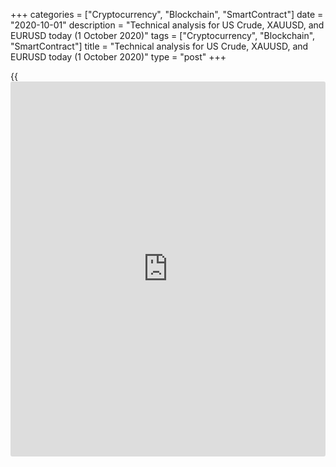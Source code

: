 +++
categories = ["Cryptocurrency", "Blockchain", "SmartContract"]
date = "2020-10-01"
description = "Technical analysis for US Crude, XAUUSD, and EURUSD today (1 October 2020)"
tags = ["Cryptocurrency", "Blockchain", "SmartContract"]
title = "Technical analysis for US Crude, XAUUSD, and EURUSD today (1 October 2020)"
type = "post"
+++

{{<iframe id="large-banner" src="https://www.bounty.group/#slide=12.0" width="100%" height="600" scrolling="no" style="border: 0px solid rgb(216, 221, 230); border-radius: 3px;">}}

2020-10-01

2020-10-01

Short-term forecast for oil, gold, and EURUSD for 01.10.2020Alex
Rodionov

I welcome my colleagues! I have made a price forecast for US Crude,
XAUUSD, and EURUSD using a combination of margin zones methodology and
technical analysis. Based on the market analysis, I suggest entry
signals for day traders.

The middle-term oil trend is up. The resistance to the price growth is
Target Zone 5 [41.67 – 40.92]. Gold is being corrected up to the middle-
term downtrend. The likely correction target is to test the broken-out
Target Zone [1922.4 — 1913.1].

The article covers the following subjects:

## Oil price forecast for today: USCrude analysis

Oil is trading in the middle-term uptrend. The trend resistance is
Target Zone 5 [41.67 – 40.92]. If traders break out this zone, the price
will continue rising towards Target Zone 6 [49.17 — 48.42].

The short-term trend is up. Yesterday, in the correction, traders
retested Intermediary Zone [38.72 – 38.45]. They didn’t break out the
zone, there was a false breakout of the low of September 21, next, there
emerged the 1-2-3 pattern.

Today, I recommend holding up purchases entered according to the
pattern, or entering buy trades on the correction. The upside target is
the high of September 18 + Target Zone [42.85 – 42.23].

An alternative scenario. The price doesn’t break out the resistance
Additional Zone [39.77 - 39.63], and there is a sell pattern close to
this zone. If so, yesterday’s low will be broken through and the short-
term trend will turn down.

### [USCrude ][1]trading ideas for today:

Hold up purchases/buy according to the pattern in Intermediary Zone
[38.72 - 38.45]. TakeProfit: 41.45, Target Zone [42.85 - 42.23].
StopLoss: according to the pattern rules.

* * *

## Gold price forecast for today: XAUUSD analysis

Gold price is being corrected up in the middle-term downtrend. The
likely correction target is to test the broken-out Target Zone [1922.4 —
1913.1]. After the zone is tested, I suggest looking for sell signals.

The short-term gold trend is down. The correction stopped under the key
resistance Intermediary Zone [1900.1 – 1895.4]. Expect a pattern to sell
in this zone. When there is a pattern, open a short position with a
target at Gold Zone [1852.9 – 1848.2].

It will be relevant to buy gold when the price consolidates above IZ. If
so, the short-term trend will turn up, and the upside target will be the
upper Target Zone [1951.0 — 1941.7].

### [XAUUSD][2] trading ideas for today:

Sell according to the pattern in Intermediary Zone [1900.1 - 1895.4].
TakeProfit: Gold Zone [1852.9 - 1848.2]. StopLoss: according to the
pattern rules.

* * *

## Euro/Dollar forecast for today: EURUSD analysis

The EURUSD is close to the resistance level of 1.1752. Buyers are likely
to break out the level and the correction should drive the price to
Target Zone [1.1832 – 1.1812], where the euro middle-term trend will be
determined.

The euro short-term trend is up. Yesterday, I recommend entering buy
trades according to the pattern in the zone of [1.1705 - 1.1645].

Yesterday, the price was corrected to Additional Zone [1.1705 – 1.1700].
Next, there emerged a false breakout pattern to buy, the entry point
appeared at the US session.

For today, I recommend closing a part of purchases at the current
prices. Move the rest of the buy trades to the breakeven and hold them
up to the target in Target Zone [1.1832 – 1.1812].

It is also relevant to enter new buy trades on the correction according
to the patterns in the new AZ and IZ. To draw the new support levels,
the price should break through yesterday’s high.

### [EURUSD][3] trading ideas for today:

Hold up a part of purchases entered in the zone of [1.1705 - 1.1645].
TakeProfit: Target Zone [1.1832 - 1.1812]. StopLoss: at breakeven

* * *

P.S. Did you like my article? Share it in social networks: it will be
the best “thank you" :)

Ask me questions and comment below. I’ll be glad to answer your
questions and give necessary explanations.

 **Useful links:**

  * I recommend trying to trade with a reliable broker [here][4]. The system allows you to trade by yourself or copy successful traders from all across the globe.
  * Use my promo-code BLOG for getting deposit bonus 50% on LiteForex platform. Just enter this code in the appropriate field while [depositing][5] your trading account.
  * Telegram chat for traders: <t.me/liteforexengchat>. We are sharing the signals and trading experience
  * Telegram channel with high-quality analytics, Forex reviews, training articles, and other useful things for traders <t.me/liteforex>

## Price chart of USCrude in real time mode

The content of this article reflects the author’s opinion and does not
necessarily reflect the official position of LiteForex. The material
published on this page is provided for informational purposes only and
should not be considered as the provision of investment advice for the
purposes of Directive 2004/39/EC.

Rate this article:

{{value}}

( {{count}} {{title}} )

   1. my.liteforex.com/trading?type=oil
   2. my.liteforex.com/trading/chart?symbol=XAUUSD
   3. my.liteforex.com/trading/chart?symbol=EURUSD
   4. my.liteforex.com/?category=analysts-opinions&slug=short-term-forecast-for-oil-gold-and-eurusd-for-01102020&openPopup=%2Fregistration%2Fpopup&utm_source=blog&utm_medium=article&utm_campaign=bonus
   5. my.liteforex.com/deposit/?category=analysts-opinions&slug=short-term-forecast-for-oil-gold-and-eurusd-for-01102020&promo_code=BLOG&utm_source=blog&utm_medium=article&utm_campaign=bonus